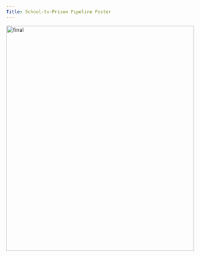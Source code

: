 ```yaml
---
Title: School-to-Prison Pipeline Poster  
---
```

<div class="image-container">
       <img src="final.pdf" alt="final" style="width:500px;height:600px;">
